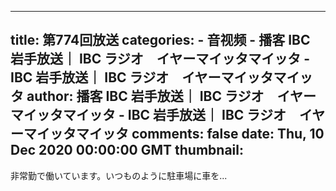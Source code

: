 
---
title: 第774回放送
categories: 
    - 音视频
    - 播客 IBC 岩手放送｜ IBC ラジオ　イヤーマイッタマイッタ - IBC 岩手放送｜ IBC ラジオ　イヤーマイッタマイッタ
author: 播客 IBC 岩手放送｜ IBC ラジオ　イヤーマイッタマイッタ - IBC 岩手放送｜ IBC ラジオ　イヤーマイッタマイッタ
comments: false
date: Thu, 10 Dec 2020 00:00:00 GMT
thumbnail: 
---

<div>   
非常勤で働いています。いつものように駐車場に車を...  
</div>
            